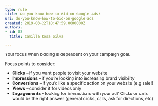 ```yaml
---
type: rule
title: Do you know how to Bid on Google Ads?
uri: do-you-know-how-to-bid-on-google-ads
created: 2019-03-22T18:47:59.0000000Z
authors:
- id: 83
  title: Camilla Rosa Silva

---
```


Your focus when bidding is dependent on your campaign goal.

Focus points to consider:
 
- **Clicks** – if you want people to visit your website
- **Impressions** – if you’re looking into increasing brand visibility
- **Conversions** – if you’d like a specific action on your website (e.g sale!)
- **Views** – consider it for videos only
- **Engagements** – looking for interactions with your ad? Clicks or calls would be the right answer (general clicks, calls, ask for directions, etc)

